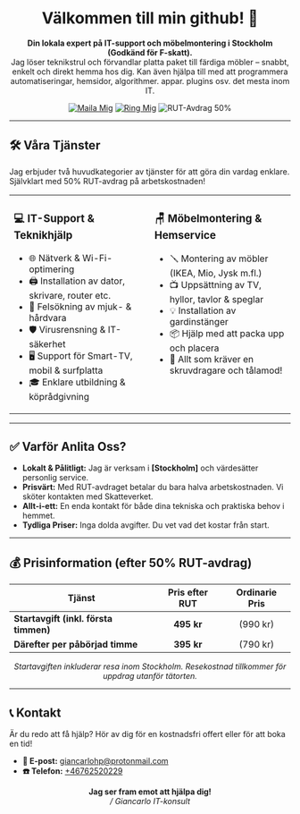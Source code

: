 <h1 align="center">Välkommen till min github! 👋</h1>
<p align="center">
  <strong>Din lokala expert på IT-support och möbelmontering i Stockholm (Godkänd för F-skatt).</strong><br />
  Jag löser teknikstrul och förvandlar platta paket till färdiga möbler – snabbt, enkelt och direkt hemma hos dig. Kan även hjälpa till med att programmera automatiseringar, hemsidor, algorithmer. appar. plugins osv. det mesta inom IT.
</p>

<p align="center">
  <a href="mailto:giancarlohp@protonmail.com"><img src="https://img.shields.io/badge/Maila%20Oss-%23D14836?style=for-the-badge&logo=gmail&logoColor=white" alt="Maila Mig"></a>
  <a href="tel:[+46762520229]"><img src="https://img.shields.io/badge/Ring%20Mig-%2334A853?style=for-the-badge&logo=samsung-messages&logoColor=white" alt="Ring Mig"></a>
  <img src="https://img.shields.io/badge/RUT--Avdrag-50%25-blue?style=for-the-badge&logo=data:image/svg+xml;base64,PHN2ZyB4bWxucz0iaHR0cDovL3d3dy53My5vcmcvMjAwMC9zdmciIHZpZXdCb3g9IjAgMCAyNCAyNCIgZmlsbD0iI2ZmZmZmZiI+PHBhdGggZD0iTTE5IDE5SDVWNWg3VjNINVwyYy0xLjEgMC0yIC45LTIgMnYxNGMwIDEuMS45IDIgMiAyaDE0YzEuMSAwIDItLjkgMi0ydi03aC0ydjR6bS03LjUgOVYzbDIuNSAyLjUgMS40MS0xLjQxTDExIDBsLTQuOTEgNC45MSAxLjQxIDEuNDFMMTAgM3YxNS41eiIvPjwvc3ZnPg==" alt="RUT-Avdrag 50%">
</p>

---

## 🛠️ Våra Tjänster

Jag erbjuder två huvudkategorier av tjänster för att göra din vardag enklare. Självklart med 50% RUT-avdrag på arbetskostnaden!

<table>
  <tr>
    <td width="50%" valign="top">
      <h3>💻 IT-Support & Teknikhjälp</h3>
      <ul>
        <li>🌐 Nätverk & Wi-Fi-optimering</li>
        <li>🖨️ Installation av dator, skrivare, router etc.</li>
        <li>🐛 Felsökning av mjuk- & hårdvara</li>
        <li>🛡️ Virusrensning & IT-säkerhet</li>
        <li>🖥️ Support för Smart-TV, mobil & surfplatta</li>
        <li>🎓 Enklare utbildning & köprådgivning</li>
      </ul>
    </td>
    <td width="50%" valign="top">
      <h3>🪑 Möbelmontering & Hemservice</h3>
      <ul>
        <li>🪛 Montering av möbler (IKEA, Mio, Jysk m.fl.)</li>
        <li>📺 Uppsättning av TV, hyllor, tavlor & speglar</li>
        <li>💡 Installation av gardinstänger</li>
        <li>📦 Hjälp med att packa upp och placera</li>
        <li>🔩 Allt som kräver en skruvdragare och tålamod!</li>
      </ul>
    </td>
  </tr>
</table>

---

## ✅ Varför Anlita Oss?

* **Lokalt & Pålitligt:** Jag är verksam i **[Stockholm]** och värdesätter personlig service.
* **Prisvärt:** Med RUT-avdraget betalar du bara halva arbetskostnaden. Vi sköter kontakten med Skatteverket.
* **Allt-i-ett:** En enda kontakt för både dina tekniska och praktiska behov i hemmet.
* **Tydliga Priser:** Inga dolda avgifter. Du vet vad det kostar från start.

---

## 💰 Prisinformation (efter 50% RUT-avdrag)

| Tjänst                               | Pris efter RUT | Ordinarie Pris |
| ------------------------------------ | :------------: | :------------: |
| **Startavgift (inkl. första timmen)** |  **495 kr** |    (990 kr)    |
| **Därefter per påbörjad timme** |  **395 kr** |    (790 kr)    |

<p align="center">
  <i>Startavgiften inkluderar resa inom Stockholm. Resekostnad tillkommer för uppdrag utanför tätorten.</i>
</p>


---

## 📞 Kontakt

Är du redo att få hjälp? Hör av dig för en kostnadsfri offert eller för att boka en tid!

* **📧 E-post:** [giancarlohp@protonmail.com](mailto:giancarlohp@protonmail.com])
* **☎️ Telefon:** [+46762520229](tel:+46762520229)

<p align="center">
  <strong>Jag ser fram emot att hjälpa dig!</strong><br>
  <em>/ Giancarlo IT-konsult</em>
</p>
